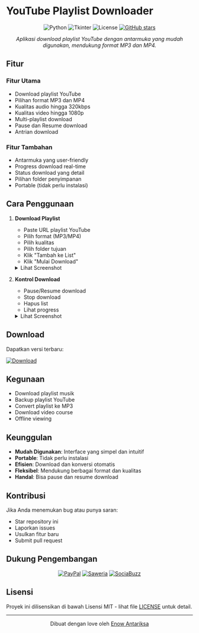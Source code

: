 # YouTube Playlist Downloader

<div align="center">
  
  ![Python](https://img.shields.io/badge/Python-3.8+-blue.svg)
  ![Tkinter](https://img.shields.io/badge/Tkinter-GUI-green.svg)
  ![License](https://img.shields.io/badge/license-MIT-blue.svg)
  [![GitHub stars](https://img.shields.io/github/stars/enowdev/YouTube-Playlist-Downloader.svg)](https://github.com/enowdev/YouTube-Playlist-Downloader/stargazers)
  
  *Aplikasi download playlist YouTube dengan antarmuka yang mudah digunakan, mendukung format MP3 dan MP4.*
</div>

## Fitur

### Fitur Utama
- Download playlist YouTube
- Pilihan format MP3 dan MP4
- Kualitas audio hingga 320kbps
- Kualitas video hingga 1080p
- Multi-playlist download
- Pause dan Resume download
- Antrian download

### Fitur Tambahan
- Antarmuka yang user-friendly
- Progress download real-time
- Status download yang detail
- Pilihan folder penyimpanan
- Portable (tidak perlu instalasi)

## Cara Penggunaan

1. **Download Playlist**
   - Paste URL playlist YouTube
   - Pilih format (MP3/MP4)
   - Pilih kualitas
   - Pilih folder tujuan
   - Klik "Tambah ke List"
   - Klik "Mulai Download"

   <details>
   <summary>Lihat Screenshot</summary>
   <img src="assets/sample2.png" alt="Download Demo"/>
   </details>

2. **Kontrol Download**
   - Pause/Resume download
   - Stop download
   - Hapus list
   - Lihat progress

   <details>
   <summary>Lihat Screenshot</summary>
   <img src="assets/sample.png" alt="Control Demo"/>
   </details>

## Download

Dapatkan versi terbaru:

[![Download](https://img.shields.io/badge/Download-Latest%20Release-blue.svg)](https://github.com/enowdev/YouTube-Playlist-Downloader/releases/latest)

## Kegunaan

- Download playlist musik
- Backup playlist YouTube
- Convert playlist ke MP3
- Download video course
- Offline viewing

## Keunggulan

- **Mudah Digunakan**: Interface yang simpel dan intuitif
- **Portable**: Tidak perlu instalasi
- **Efisien**: Download dan konversi otomatis
- **Fleksibel**: Mendukung berbagai format dan kualitas
- **Handal**: Bisa pause dan resume download

## Kontribusi

Jika Anda menemukan bug atau punya saran:
- Star repository ini
- Laporkan issues
- Usulkan fitur baru
- Submit pull request

## Dukung Pengembangan

<div align="center">
  
[![PayPal](https://img.shields.io/badge/PayPal-Donate-blue.svg)](https://paypal.me/rckymahardika?country.x=ID&locale.x=en_US)
[![Saweria](https://img.shields.io/badge/Saweria-Support-orange.svg)](https://saweria.co/Enow)
[![SociaBuzz](https://img.shields.io/badge/SociaBuzz-Donate-red.svg)](https://sociabuzz.com/enow14)

</div>

## Lisensi

Proyek ini dilisensikan di bawah Lisensi MIT - lihat file [LICENSE](LICENSE) untuk detail.

---

<div align="center">
  Dibuat dengan love oleh <a href="https://github.com/enowdev">Enow Antariksa</a>
</div>
